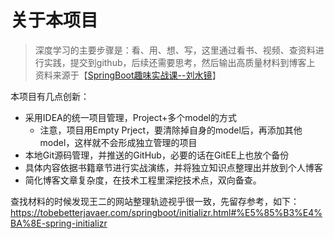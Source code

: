 # 关于本项目
> 深度学习的主要步骤是：看、用、想、写，这里通过看书、视频、查资料进行实践，提交到github，后续还需要思考，然后输出高质量材料到博客上
资料来源于【[SpringBoot趣味实战课--刘水镜](https://github.com/liushuijinger/spring-boot-book)】

本项目有几点创新：
- 采用IDEA的统一项目管理，Project+多个model的方式
  - 注意，项目用Empty Prject，要清除掉自身的model后，再添加其他model，这样就不会形成独立管理的项目
- 本地Git源码管理，并推送的GitHub，必要的话在GitEE上也放个备份
- 具体内容依据书籍章节进行实战演练，并将独立知识点整理出并放到个人博客
- 简化博客文章复杂度，在技术工程里深挖技术点，双向备查。

查找材料的时候发现王二的网站整理轨迹视乎很一致，先留存参考，如下：
https://tobebetterjavaer.com/springboot/initializr.html#%E5%85%B3%E4%BA%8E-spring-initializr
